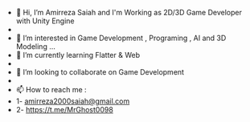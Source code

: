 - 👋 Hi, I’m Amirreza Saiah and I'm Working as 2D/3D Game Developer with Unity Engine 
- 
- 👀 I’m interested in Game Development , Programing , AI and 3D Modeling ...
- 🌱 I’m currently learning Flatter & Web 
- 
- 💞️ I’m looking to collaborate on Game Development
- 
- 📫 How to reach me :
-   1- amirreza2000saiah@gmail.com
-   2- https://t.me/MrGhost0098 



<!---
Amirreza-Saiah/Amirreza-Saiah is a ✨ special ✨ repository because its `README.md` (this file) appears on your GitHub profile.
You can click the Preview link to take a look at your changes.
--->
